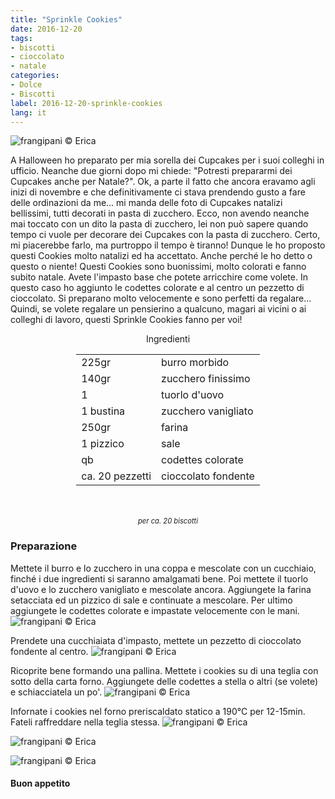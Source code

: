 ```yaml
---
title: "Sprinkle Cookies"
date: 2016-12-20
tags:
- biscotti
- cioccolato
- natale
categories:
- Dolce
- Biscotti
label: 2016-12-20-sprinkle-cookies
lang: it
---
```

![](header.jpg "frangipani © Erica")

A Halloween ho preparato per mia sorella dei Cupcakes per i suoi colleghi in ufficio. Neanche due giorni dopo mi chiede: "Potresti prepararmi dei Cupcakes anche per Natale?". Ok, a parte il fatto che ancora eravamo agli inizi di novembre e che definitivamente ci stava prendendo gusto a fare delle ordinazioni da me... mi manda delle foto di Cupcakes natalizi bellissimi, tutti decorati in pasta di zucchero. Ecco, non avendo neanche mai toccato con un dito la pasta di zucchero, lei non può sapere quando tempo ci vuole per decorare dei Cupcakes con la pasta di zucchero. Certo, mi piacerebbe farlo, ma purtroppo il tempo è tiranno! Dunque le ho proposto questi Cookies molto natalizi ed ha accettato. Anche perché le ho detto o questo o niente! Questi Cookies sono buonissimi, molto colorati e fanno subito natale. Avete l'impasto base che potete arricchire come volete. In questo caso ho aggiunto le codettes colorate e al centro un pezzetto di cioccolato. Si preparano molto velocemente e sono perfetti da regalare... Quindi, se volete regalare un pensierino a qualcuno, magari ai vicini o ai colleghi di lavoro, questi Sprinkle Cookies fanno per voi!

<div id="wrapper" style="text-align: center">
  <div id="yourdiv" style="display: inline-block;">
    <div class="ingredients">
      <div class="ingredients-title">Ingredienti</div>
      <table>
        <tbody>
          <tr>
            <td>225gr</td>
            <td>burro morbido</td>
          </tr>
          <tr>
            <td>140gr</td>
            <td>zucchero finissimo</td>
          </tr>
          <tr>
            <td>1</td>
            <td>tuorlo d'uovo</td>
          </tr>
          <tr>
            <td>1 bustina</td>
            <td>zucchero vanigliato</td>
          </tr>
          <tr>
            <td>250gr</td>
            <td>farina</td>
          </tr>
          <tr>
            <td>1 pizzico</td>
            <td>sale</td>
          </tr>
          <tr>
            <td>qb</td>
            <td>codettes colorate</td>
          </tr>
          <tr>
            <td>ca. 20 pezzetti</td>
            <td>cioccolato fondente</td>
          </tr>
        </tbody>
      </table>
      <br></br>
      <i class="pull-right" style="font-size: 80%;">per ca. 20 biscotti</i>
    </div>
  </div>
</div>


<h3>
  <font color="grey">
    <i class="fa-solid fa-gears"></i>
  </font> Preparazione
</h3>

Mettete il burro e lo zucchero in una coppa e mescolate con un cucchiaio, finché i due ingredienti si saranno amalgamati bene. Poi mettete il tuorlo d'uovo e lo zucchero vanigliato e mescolate ancora. Aggiungete la farina setacciata ed un pizzico di sale e continuate a mescolare. Per ultimo aggiungete le codettes colorate e impastate velocemente con le mani. 
![](impasto.jpg "frangipani © Erica")

Prendete una cucchiaiata d'impasto, mettete un pezzetto di cioccolato fondente al centro.
![](cioccolato.jpg "frangipani © Erica")

Ricoprite bene formando una pallina. Mettete i cookies su di una teglia con sotto della carta forno. Aggiungete delle codettes a stella o altri (se volete) e schiacciatela un po'.
![](teglia.jpg "frangipani © Erica")

Infornate i cookies nel forno preriscaldato statico a 190°C per 12-15min. Fateli raffreddare nella teglia stessa.
![](risultato1.jpg "frangipani © Erica")

![](risultato2.jpg "frangipani © Erica")

![](risultato3.jpg "frangipani © Erica")


<h4>Buon appetito
  <font color="red">
    <i class="fa-regular fa-face-smile"></i>
  </font>
</h4>
